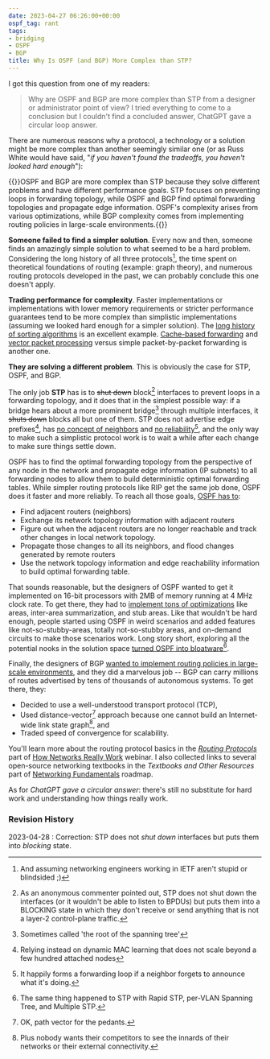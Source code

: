```yaml
---
date: 2023-04-27 06:26:00+00:00
ospf_tag: rant
tags:
- bridging
- OSPF
- BGP
title: Why Is OSPF (and BGP) More Complex than STP?
---
```

I got this question from one of my readers:

> Why are OSPF and BGP are more complex than STP from a designer or administrator point of view? I tried everything to come to a conclusion but I couldn't find a concluded answer, ChatGPT gave a circular loop answer.

There are numerous reasons why a protocol, a technology or a solution might be more complex than another seemingly similar one (or as Russ White would have said, "_if you haven't found the tradeoffs, you haven't looked hard enough_"):
<!--more-->
{{<tldr model="ChatGPT GPT-4">}}OSPF and BGP are more complex than STP because they solve different problems and have different performance goals. STP focuses on preventing loops in forwarding topology, while OSPF and BGP find optimal forwarding topologies and propagate edge information. OSPF's complexity arises from various optimizations, while BGP complexity comes from implementing routing policies in large-scale environments.{{</tldr>}} 

**Someone failed to find a simpler solution**. Every now and then, someone finds an amazingly simple solution to what seemed to be a hard problem. Considering the long history of all three protocols[^NS], the time spent on theoretical foundations of routing (example: graph theory), and numerous routing protocols developed in the past, we can probably conclude this one doesn't apply.

[^NS]: And assuming networking engineers working in IETF aren't stupid or blindsided ;)

**Trading performance for complexity**. Faster implementations or implementations with lower memory requirements or stricter performance guarantees tend to be more complex than simplistic implementations (assuming we looked hard enough for a simpler solution). The [long history of sorting algorithms](https://en.wikipedia.org/wiki/Sorting_algorithm#Comparison_of_algorithms) is an excellent example. [Cache-based forwarding](/2022/02/cache-based-forwarding/) and [vector packet processing](https://en.wikipedia.org/wiki/Vector_Packet_Processing) versus simple packet-by-packet forwarding is another one. 

**They are solving a different problem**. This is obviously the case for STP, OSPF, and BGP.

The only job **STP** has is to ~~shut down~~ block[^BIF] interfaces to prevent loops in a forwarding topology, and it does that in the simplest possible way: if a bridge hears about a more prominent bridge[^RST] through multiple interfaces, it ~~shuts down~~ blocks all but one of them. STP does not advertise edge prefixes[^DML], has [no concept of neighbors](/2014/07/is-stp-really-evil/) and [no reliability](/2016/03/spanning-tree-protocol-stp-and-bridging/)[^FL], and the only way to make such a simplistic protocol work is to wait a while after each change to make sure things settle down.

[^BIF]: As an anonymous commenter pointed out, STP does not shut down the interfaces (or it wouldn't be able to listen to BPDUs) but puts them into a BLOCKING state in which they don't receive or send anything that is not a layer-2 control-plane traffic.

[^RST]: Sometimes called 'the root of the spanning tree'

[^DML]: Relying instead on dynamic MAC learning that does not scale beyond a few hundred attached nodes

[^FL]: It happily forms a forwarding loop if a neighbor forgets to announce what it's doing.

OSPF has to find the optimal forwarding topology from the perspective of any node in the network and propagate edge information (IP subnets) to all forwarding nodes to allow them to build deterministic optimal forwarding tables. While simpler routing protocols like RIP get the same job done, OSPF does it faster and more reliably. To reach all those goals, [OSPF has to](/2017/10/routing-protocols-perfect-example-of/):

* Find adjacent routers (neighbors)
* Exchange its network topology information with adjacent routers
* Figure out when the adjacent routers are no longer reachable and track other changes in local network topology.
* Propagate those changes to all its neighbors, and flood changes generated by remote routers
* Use the network topology information and edge reachability information to build optimal forwarding table.

That sounds reasonable, but the designers of OSPF wanted to get it implemented on 16-bit processors with 2MB of memory running at 4 MHz clock rate. To get there, they had to [implement tons of optimizations](/2016/09/do-we-still-need-ospf-areas-and/) like areas, inter-area summarization, and stub areas. Like that wouldn't be hard enough, people started using OSPF in weird scenarios and added features like not-so-stubby-areas, totally not-so-stubby areas, and on-demand circuits to make those scenarios work. Long story short, exploring all the potential nooks in the solution space [turned OSPF into bloatware](/2018/04/is-ospf-unpredictable-or-just-unexpected/)[^MSTP].

[^MSTP]: The same thing happened to STP with Rapid STP, per-VLAN Spanning Tree, and Multiple STP.

Finally, the designers of BGP [wanted to implement routing policies in large-scale environments](/2022/10/ibgp-full-mesh/), and they did a marvelous job -- BGP can carry millions of routes advertised by tens of thousands of autonomous systems. To get there, they:

* Decided to use a well-understood transport protocol (TCP),
* Used distance-vector[^PV] approach because one cannot build an Internet-wide link state graph[^HG], and
* Traded speed of convergence for scalability.

You'll learn more about the routing protocol basics in the *[Routing Protocols](https://my.ipspace.net/bin/list?id=Net101#ROUTING)* part of [How Networks Really Work](https://www.ipspace.net/How_Networks_Really_Work) webinar. I also collected links to several open-source networking textbooks in the *Textbooks and Other Resources* part of [Networking Fundamentals](https://my.ipspace.net/bin/list?id=Fundamentals) roadmap.

As for _ChatGPT gave a circular answer_: there's still no substitute for hard work and understanding how things really work.

[^PV]: OK, path vector for the pedants.

[^HG]: Plus nobody wants their competitors to see the innards of their networks or their external connectivity.

### Revision History

2023-04-28
: Correction: STP does not _shut down_ interfaces but puts them into _blocking_ state.